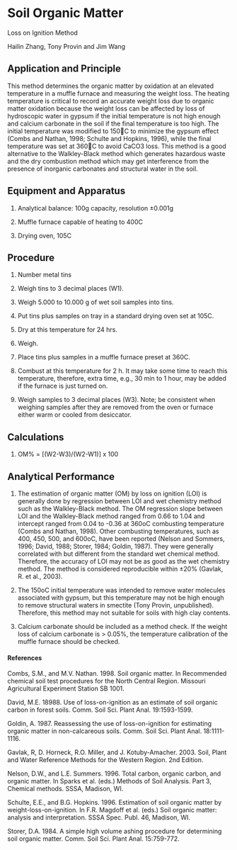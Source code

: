 # Soil Organic Matter
Loss on Ignition Method

Hailin Zhang, Tony Provin and Jim Wang

## Application and Principle

This method determines the organic matter by oxidation at an elevated temperature in a muffle furnace and measuring the weight loss.  The heating temperature is critical to record an accurate weight loss due to organic matter oxidation because the weight loss can be affected by loss of hydroscopic water in gypsum if the initial temperature is not high enough and calcium carbonate in the soil if the final temperature is too high.  The initial temperature was modified to 150C to minimize the gypsum effect (Combs and Nathan, 1998; Schulte and Hopkins, 1996), while the final temperature was set at 360C to avoid CaCO3 loss. This method is a good alternative to the Walkley-Black method which generates hazardous waste and the dry combustion method which may get interference from the presence of inorganic carbonates and structural water in the soil.


## Equipment and Apparatus

1.	Analytical balance: 100g capacity, resolution ±0.001g

2.	Muffle furnace capable of heating to 400C

3.	Drying oven, 105C



## Procedure

1.	Number metal tins 

2.	Weigh tins to 3 decimal places (W1).

3.	Weigh 5.000 to 10.000 g of wet soil samples into tins.

4.	Put tins plus samples on tray in a standard drying oven set at 105C.

5.	Dry at this temperature for 24 hrs.

6.	Weigh. 

7.	Place tins plus samples in a muffle furnace preset at 360C.

8.	Combust at this temperature for 2 h. It may take some time to reach this temperature, therefore, extra time, e.g., 30 min to 1 hour, may be added if the furnace is just turned on.

9.	Weigh samples to 3 decimal places (W3).
Note; be consistent when weighing samples after they are removed from the oven or furnace either warm or cooled from desiccator.


## Calculations

1.	 OM% = [(W2-W3)/(W2-W1)] x 100


## Analytical Performance

1.	The estimation of organic matter (OM) by loss on ignition (LOI) is generally done by regression between LOI and wet chemistry method such as the Walkley-Black method. The OM regression slope between LOI and the Walkley-Black method ranged from 0.66 to 1.04 and intercept ranged from 0.04 to -0.36 at 360oC combusting temperature (Combs and Nathan, 1998). Other combusting temperatures, such as 400, 450, 500, and 600oC, have been reported (Nelson and Sommers, 1996; David, 1988; Storer, 1984; Goldin, 1987). They were generally correlated with but different from the standard wet chemical method. Therefore, the accuracy of LOI may not be as good as the wet chemistry method. The method is considered reproducible within ±20% (Gavlak, R. et al., 2003).

2.	The 150oC initial temperature was intended to remove water molecules associated with gypsum, but this temperature may not be high enough to remove structural waters in smectite (Tony Provin, unpublished). Therefore, this method may not suitable for soils with high clay contents.

3.	Calcium carbonate should be included as a method check. If the weight loss of calcium carbonate is > 0.05%, the temperature calibration of the muffle furnace should be checked.


#### References

Combs, S.M., and M.V. Nathan. 1998. Soil organic matter. In Recommended chemical soil test procedures for the North Central Region. Missouri Agricultural Experiment Station SB 1001.

David, M.E. 18988. Use of loss-on-ignition as an estimate of soil organic carbon in forest soils. Comm. Soil Sci. Plant Anal. 19:1593-1599.

Goldin, A. 1987. Reassessing the use of loss-on-ignition for estimating organic matter in non-calcareous soils. Comm. Soil Sci. Plant Anal. 18:1111-1116.

Gavlak, R, D. Horneck, R.O. Miller, and J. Kotuby-Amacher. 2003. Soil, Plant and Water Reference Methods for the Western Region. 2nd Edition. 

Nelson, D.W., and L.E. Summers. 1996. Total carbon, organic carbon, and organic matter. In Sparks et al. (eds.) Methods of Soil Analysis. Part 3, Chemical methods. SSSA, Madison, WI.

Schulte, E.E., and B.G. Hopkins. 1996. Estimation of soil organic matter by weight-loss-on-ignition. In F.R. Magdoff et al. (eds.) Soil organic matter: analysis and interpretation. SSSA Spec. Publ. 46, Madison, WI.

Storer, D.A. 1984. A simple high volume ashing procedure for determining soil organic matter. Comm. Soil Sci. Plant Anal. 15:759-772.
